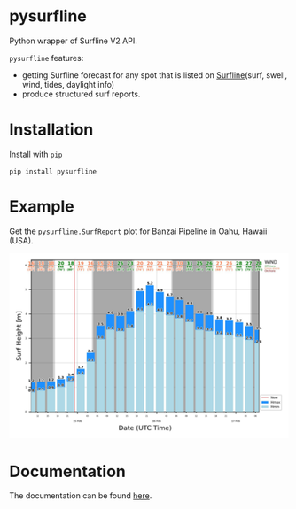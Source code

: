 # pysurfline

Python wrapper of Surfline V2 API.

`pysurfline` features:
- getting Surfline forecast for any spot that is listed on [Surfline](https://www.surfline.com)(surf, swell, wind, tides, daylight info)
- produce structured surf reports.

# Installation

Install with `pip`
```
pip install pysurfline
```

# Example

Get the `pysurfline.SurfReport` plot for Banzai Pipeline in Oahu, Hawaii (USA).

![SurfReport plot](https://github.com/giocaizzi/pysurfline/blob/main/docsrc/source/images/surfreport_pipeline.jpeg)

# Documentation

The documentation can be found [here](https://giocaizzi.github.io/pysurfline/).
